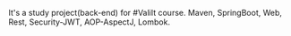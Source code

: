 It's a study project(back-end) for #ValiIt course. 
Maven, SpringBoot, Web, Rest, Security-JWT, AOP-AspectJ, Lombok.
